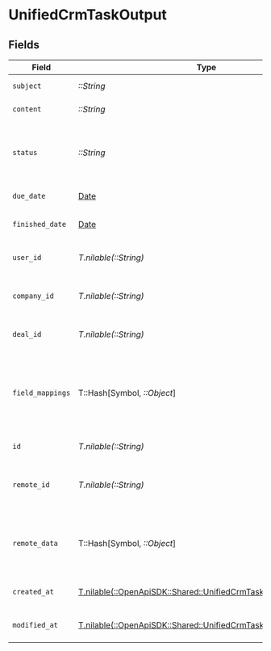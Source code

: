 # UnifiedCrmTaskOutput


## Fields

| Field                                                                                                                    | Type                                                                                                                     | Required                                                                                                                 | Description                                                                                                              |
| ------------------------------------------------------------------------------------------------------------------------ | ------------------------------------------------------------------------------------------------------------------------ | ------------------------------------------------------------------------------------------------------------------------ | ------------------------------------------------------------------------------------------------------------------------ |
| `subject`                                                                                                                | *::String*                                                                                                               | :heavy_check_mark:                                                                                                       | The subject of the task                                                                                                  |
| `content`                                                                                                                | *::String*                                                                                                               | :heavy_check_mark:                                                                                                       | The content of the task                                                                                                  |
| `status`                                                                                                                 | *::String*                                                                                                               | :heavy_check_mark:                                                                                                       | The status of the task. Authorized values are PENDING, COMPLETED.                                                        |
| `due_date`                                                                                                               | [Date](https://ruby-doc.org/stdlib-2.6.1/libdoc/date/rdoc/Date.html)                                                     | :heavy_minus_sign:                                                                                                       | The due date of the task                                                                                                 |
| `finished_date`                                                                                                          | [Date](https://ruby-doc.org/stdlib-2.6.1/libdoc/date/rdoc/Date.html)                                                     | :heavy_minus_sign:                                                                                                       | The finished date of the task                                                                                            |
| `user_id`                                                                                                                | *T.nilable(::String)*                                                                                                    | :heavy_minus_sign:                                                                                                       | The UUID of the user tied to the task                                                                                    |
| `company_id`                                                                                                             | *T.nilable(::String)*                                                                                                    | :heavy_minus_sign:                                                                                                       | The UUID of the company tied to the task                                                                                 |
| `deal_id`                                                                                                                | *T.nilable(::String)*                                                                                                    | :heavy_minus_sign:                                                                                                       | The UUID of the deal tied to the task                                                                                    |
| `field_mappings`                                                                                                         | T::Hash[Symbol, *::Object*]                                                                                              | :heavy_minus_sign:                                                                                                       | The custom field mappings of the task between the remote 3rd party & Panora                                              |
| `id`                                                                                                                     | *T.nilable(::String)*                                                                                                    | :heavy_minus_sign:                                                                                                       | The UUID of the task                                                                                                     |
| `remote_id`                                                                                                              | *T.nilable(::String)*                                                                                                    | :heavy_minus_sign:                                                                                                       | The id of the task in the context of the Crm 3rd Party                                                                   |
| `remote_data`                                                                                                            | T::Hash[Symbol, *::Object*]                                                                                              | :heavy_minus_sign:                                                                                                       | The remote data of the task in the context of the Crm 3rd Party                                                          |
| `created_at`                                                                                                             | [T.nilable(::OpenApiSDK::Shared::UnifiedCrmTaskOutputCreatedAt)](../../models/shared/unifiedcrmtaskoutputcreatedat.md)   | :heavy_minus_sign:                                                                                                       | The created date of the object                                                                                           |
| `modified_at`                                                                                                            | [T.nilable(::OpenApiSDK::Shared::UnifiedCrmTaskOutputModifiedAt)](../../models/shared/unifiedcrmtaskoutputmodifiedat.md) | :heavy_minus_sign:                                                                                                       | The modified date of the object                                                                                          |